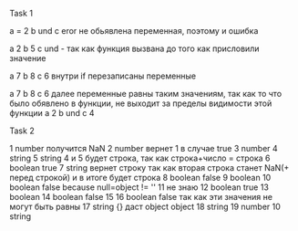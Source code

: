 Task 1

a = 2
b und
c eror  не обьявлена переменная, поэтому и ошибка

a 2
b 5
c und  - так как функция вызвана до того как присловили значение

a 7
b 8
c 6  внутри if перезаписаны переменные

a 7
b 8
c 6 
 далее переменные равны таким значениям, так как то что было обявлено в функции, 
 не выходит за пределы видимости этой функции
a 2
b und
c 4


Task 2

1 number  получится NaN
2 number вернет 1 в случае true 
3 number
4 string
5 string  4 и 5 будет строка, так как строка+число = строка
6 boolean true
7 string вернет строку так как вторая строка станет NaN(+ перед строкой) и в итоге будет строка
8  boolean false
9 boolean
10 boolean false because null=object != ''
11 не знаю
12 boolean true
13 boolean 
14 boolean false
15 
16 boolean false так как эти значения не могут быть равны
17 string  {} даст object object
18 string
19 number
10 string